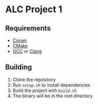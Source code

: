 # ALC Project 1

## Requirements
- [Conan](https://conan.io/)
- [CMake](https://cmake.org/)
- [GCC](https://gcc.gnu.org/) or [Clang](https://clang.llvm.org/)

## Building
1. Clone the repository
2. Run `setup.sh` to install dependencies
3. Build the project with `build.sh`
4. The binary will be in the root directory
